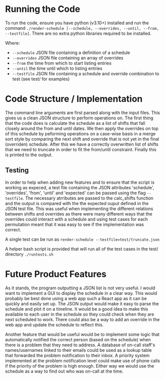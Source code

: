 # Running the Code
To run the code, ensure you have python (v3.10+) installed and run the command `./render-schedule [--schedule, --overrides, --until, --from, --testfile]`.
There are no extra python libraries required to be installed.

Where:
- `--schedule` JSON file containing a definition of a schedule
- `--overrides` JSON file containing an array of overrides
- `--from` the time from which to start listing entries
- `--until` the time until which to listing entries
- `--testfile` JSON file containing a schedule and override combination to test (see test/ for examples)

# Code Structure / Implementation

The command line arguments are first parsed along with the input files. This gives us a clean JSON structure to perform operations on. The first thing that the code does is calculate the schedule as a list of shifts that fall closely around the from and until dates. We then apply the overrides on top of this schedule by peforming operations on a case-wise basis in a merge sort style by comparing the next shift and override that is not yet in the final (overriden) schedule. After this we have a correctly overwritten list of shifts that we need to truncate in order to fit the from/until constraint. Finally this is printed to the output.

## Testing

In order to help when adding new features and to ensure that the script is working as expeced, a test file containing the JSON attributes 'schedule', 'overrides', 'from', 'until' and 'expected' can be passed using the flag `--testfile`. The necessary atrributes are passed to the calc_shifts function and the output is compared with the the expected ouput defined in the JSON test file. This was useful when implementing the different relations between shifts and overrides as there were many different ways that the overrides could interact with a schedule and using test cases for each permutation meant that it was easy to see if the implementation was correct.

A single test can be run as `render-schedule --testfile=test/truncate.json`

A helper bash script is provided that will run all of the test cases in the test/ directory `./runtests.sh`

# Future Product Features

As it stands, the program outputting a JSON list is not very useful. I would want to implement a GUI to display the schedule in a clear way. This would probably be best done using a web app such a React app as it can be quickly and easily set up. The JSON output would make it easy to parse the schedule and plot it on a timeline. It would be a good idea to make this available to each user in the schedule so they could check when they are next scheduled to work. There could also be a way to add an override in the web app and update the schedule to reflect this.

Another feature that would be useful would be to implement some logic that automatically notified the correct person (based on the schedule) when there is a problem that they need to address. A database of on-call staff's names/usernames linked to their emails could be used as a lookup table that forwarded the problem notification to their inbox. A priority system implemented at the problem notification level could make use of phone calls if the priority of the problem is high enough. Either way we would use the schedule as a way to find out who was on-call at the time.

